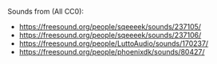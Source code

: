 Sounds from (All CC0):
* https://freesound.org/people/sqeeeek/sounds/237105/
* https://freesound.org/people/sqeeeek/sounds/237106/
* https://freesound.org/people/LuttoAudio/sounds/170237/
* https://freesound.org/people/phoenixdk/sounds/80427/